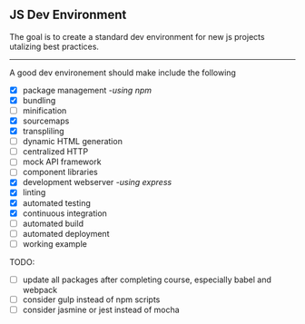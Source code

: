 ## JS Dev Environment

The goal is to create a standard dev environment for new js projects utalizing best practices.

---
A good dev environement should make include the following
- [X] package management *-using npm*
- [X] bundling
- [ ] minification
- [X] sourcemaps
- [X] transpliling
- [ ] dynamic HTML generation
- [ ] centralized HTTP
- [ ] mock API framework
- [ ] component libraries
- [X] development webserver *-using express*
- [X] linting
- [X] automated testing
- [X] continuous integration
- [ ] automated build
- [ ] automated deployment
- [ ] working example

TODO:
- [ ] update all packages after completing course, especially babel and webpack
- [ ] consider gulp instead of npm scripts
- [ ] consider jasmine or jest instead of mocha
